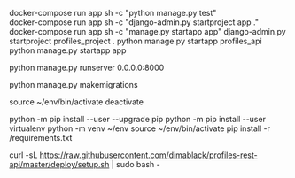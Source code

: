 docker-compose run app sh -c "python manage.py test"       
docker-compose run app sh -c "django-admin.py startproject app ."
docker-compose run app sh -c "manage.py startapp app"
django-admin.py startproject profiles_project .
python manage.py startapp profiles_api
python manage.py startapp app

python manage.py runserver 0.0.0.0:8000

python manage.py makemigrations

source ~/env/bin/activate
deactivate

python -m pip install --user --upgrade pip
python -m pip install --user virtualenv
python -m venv ~/env
source ~/env/bin/activate
pip install -r /requirements.txt

curl -sL https://raw.githubusercontent.com/dimablack/profiles-rest-api/master/deploy/setup.sh | sudo bash -